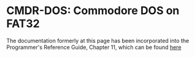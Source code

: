 # CMDR-DOS: Commodore DOS on FAT32

The documentation formerly at this page has been incorporated into the Programmer's Reference Guide, Chapter 11, which can be found [here](https://github.com/X16Community/x16-docs/blob/master/X16%20Reference%20-%2011%20-%20Working%20with%20CMDR-DOS.md)
